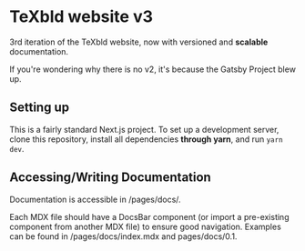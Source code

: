 # TeXbld website v3

3rd iteration of the TeXbld website, now with versioned and **scalable** documentation.

If you're wondering why there is no v2, it's because the Gatsby Project blew up.

## Setting up

This is a fairly standard Next.js project.
To set up a development server, clone this repository, install all dependencies **through yarn**, and run `yarn dev`.

## Accessing/Writing Documentation

Documentation is accessible in /pages/docs/.

Each MDX file should have a DocsBar component (or import a pre-existing
component from another MDX file) to ensure good navigation. Examples can be
found in /pages/docs/index.mdx and pages/docs/0.1.
